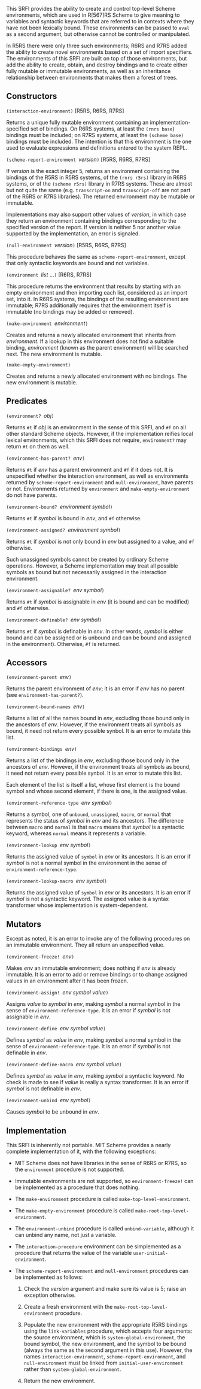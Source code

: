 This SRFI provides the ability to create and control top-level
Scheme environments, which are used in R[567]RS Scheme
to give meaning to variables and syntactic keywords
that are referred to in contexts where they have not been lexically bound.
These environments can be passed to `eval` as a second argument, but otherwise
cannot be controlled or manipulated.

In R5RS there were only three such environments; R6RS and R7RS added the ability
to create novel environments based on a set of import specifiers.  The environments
of this SRFI are built on top of those environments, but add the ability to
create, obtain, and destroy bindings and to create either fully mutable
or immutable environments, as well as an inheritance relationship
between environments that makes them a forest of trees.

## Constructors

`(interaction-environment)`   [R5RS, R6RS, R7RS]

Returns a unique fully mutable environment containing an implementation-specified
set of bindings.  On R6RS systems, at least the `(rnrs base`) bindings must be
included; on R7RS systems, at least the `(scheme base)` bindings must be included.
The intention is that this environment is the one used to
evaluate expressions and definitions entered to the system REPL.

`(scheme-report-environment `*version*`)`  [R5RS, R6RS, R7RS]

If *version* is the exact integer 5, returns an environment containing the bindings
of the R5RS in R5RS systems, of the `(rnrs r5rs)` library in R6RS systems,
or of the `(scheme r5rs)` library in R7RS systems.
These are almost but not quite the same (e.g. `transcript-on` and
`transcript-off` are not part of the R6RS or R7RS libraries).
The returned environment may be mutable or immutable.

Implementations may also support other values of *version*,
in which case they return an environment
containing bindings corresponding to the specified version
of the report. If version is neither 5 nor another value
supported by the implementation, an error is signaled.

`(null-environment `*version*`)`  [R5RS, R6RS, R7RS]

This procedure behaves the same as `scheme-report-environment`,
except that only syntactic keywords are bound and not variables.

`(environment `*list* ...`)`  [R6RS, R7RS]

This procedure returns the environment that
results by starting with an empty environment and then
importing each list, considered as an import set, into it.
In R6RS systems, the 
bindings of the resulting environment
are immutable; R7RS additionally requires that the environment
itself is immutable (no bindings may be added or removed).

`(make-environment `*environment*`)`

Creates and returns a newly allocated environment that inherits
from *environment*.  If a lookup in this environment does not
find a suitable binding, *environment* (known as the parent
environment) will be searched next.  The new environment is mutable.

`(make-empty-environment)`

Creates and returns a newly allocated environment with no bindings.
The new environment is mutable.

## Predicates

`(environment? `*obj*`)`

Returns `#t` if *obj* is an environment in the sense of this SRFI,
and `#f` on all other standard Scheme objects.  However, if the
implementation reifies local lexical environments, which this SRFI
does not require, `environment?` may return `#t` on them as well.

`(environment-has-parent? `*env*`)`

Returns `#t` if *env* has a parent environment and
`#f` if it does not.  It is unspecified whether the interaction
environment, as well as environments returned by
`scheme-report-environment` and `null-environment`, have parents or not.
Environments returned by `environment` and `make-empty-environment`
do not have parents.

`(environment-bound? `*environment symbol*`)`

Returns `#t` if *symbol* is bound in *env*, and `#f` otherwise.

`(environment-assigned? `*environment symbol*`)`

Returns `#t` if *symbol* is not only bound in *env* but
assigned to a value, and `#f` otherwise.

Such unassigned symbols cannot be created by ordinary Scheme operations.
However, a Scheme implementation may treat all
possible symbols as bound but not necessarily assigned in the
interaction environment.

`(environment-assignable? `*env symbol*`)`

Returns `#t` if *symbol* is assignable in *env*
(it is bound and can be modified) and `#f` otherwise.

`(environment-definable? `*env symbol*`)`

Returns `#t` if *symbol* is definable in *env*.
In other words, *symbol* is either bound and can be assigned
or is unbound and can be bound and assigned in the environment).
Otherwise, `#f` is returned.

## Accessors

`(environment-parent `*env*`)`

Returns the parent environment of *env*; it is an error if
*env* has no parent (see `environment-has-parent?`).

`(environment-bound-names `*env*`)`

Returns a list of all the names bound in *env*, excluding those
bound only in the ancestors of *env*.  However, if the environment
treats all symbols as bound, it need not return every possible
synbol.  It is an error to mutate this list.

`(environment-bindings `*env*`)`

Returns a list of the bindings in *env*, excluding those
bound only in the ancestors of *env*.  However, if the environment
treats all symbols as bound, it need not return every possible
synbol.  It is an error to mutate this list.

Each element of the list is itself a list, whose first element
is the bound symbol and whose second element, if there is one,
is the assigned value.

`(environment-reference-type `*env symbol*`)`

Returns a symbol, one of `unbound`, `unassigned`, `macro`, or `normal`
that represents the status of *symbol* in *env* and its ancestors.
The difference between `macro` and `normal` is that `macro` means that
*symbol* is a syntactic keyword, whereas `normal` means it represents a variable.

`(environment-lookup `*env symbol*`)`

Returns the assigned value of `symbol` in *env* or its ancestors.  It is an
error if *symbol* is not a normal symbol in the environment
in the sense of `environment-reference-type`.

`(environment-lookup-macro `*env symbol*`)`

Returns the assigned value of `symbol` in *env* or its ancestors.  It is an error
if *symbol* is not a syntactic keyword.  The assigned value is a syntax transformer
whose implementation is system-dependent.

## Mutators

Except as noted, it is an error to invoke any of the following procedures
on an immutable environment.  They all return an unspecified value.

`(environment-freeze! `*env*`)`

Makes *env* an immutable environment; does nothing if *env* is already immutable.
It is an error to add or remove bindings or to change assigned values in an
environment after it has been frozen.

`(environment-assign! `*env symbol value*`)`

Assigns *value* to *symbol* in *env*, making *symbol* a normal symbol in the
sense of `environment-reference-type`.  It is an error if *symbol* is not
assignable in *env*.

`(environment-define `*env symbol value*`)`

Defines *symbol* as *value* in *env*, making *symbol* a normal symbol in the
sense of `environment-reference-type`.  It is an error if *symbol* is not
definable in *env*.

`(environment-define-macro `*env symbol value*`)`

Defines *symbol* as *value* in *env*, making *symbol* a syntactic keyword.
No check is made to see if *value* is really a syntax transformer.
It is an error if *symbol* is not definable in *env*.

`(environment-unbind `*env symbol*`)`

Causes *symbol* to be unbound in *env*.

## Implementation

This SRFI is inherently not portable.  MIT Scheme provides a nearly complete
implementation of it, with the following exceptions:

  *  MIT Scheme does not have libraries in the sense of R6RS or R7RS, so
     the `environment` procedure is not supported.
     
  *  Immutable environments are not supported, so `environment-freeze!` can be
     implemented as a procedure that does nothing.
     
  *  The `make-environment` procedure is called `make-top-level-environment`.
  
  *  The `make-empty-environment` procedure is called `make-root-top-level-environment`.
  
  *  The `environment-unbind` procedure is called `unbind-variable`, although it
     can unbind any name, not just a variable.
     
  *  The `interaction-procedure` environment can be simplemented as a procedure that
     returns the value of the variable `user-initial-environment`.
     
  *  The `scheme-report-environment` and `null-environment` procedures can be
     implemented as follows:
     
     1. Check the *version* argument and make sure its value is 5; raise an exception otherwise.
     
     2. Create a fresh environment with the `make-root-top-level-environment` procedure.
     
     3. Populate the new environment with the appropriate R5RS bindings
        using the `link-variables` procedure, which accepts four arguments:
        the source environment, which is `system-global-environment`, the bound
        symbol, the new environment, and the symbol to be bound (always the same
        as the second argument in this use).  However, the names `interaction-environment`,
        `scheme-report-environment`, and `null-environment` must be linked from
        `initial-user-environment` rather than `system-global-environment`.
        
     4. Return the new environment.
	 